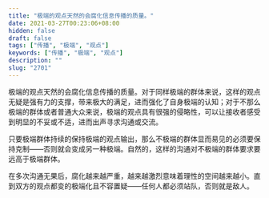 ```yaml
---
title: "极端的观点天然的会腐化信息传播的质量。"
date: 2021-03-27T00:23:06+08:00
hidden: false
draft: false
tags: ["传播", "极端", "观点"]
keywords: ["传播", "极端", "观点"]
description: ""
slug: "2701"
---
```


极端的观点天然的会腐化信息传播的质量。对于同样极端的群体来说，这样的观点无疑是强有力的支撑，带来极大的满足，进而强化了自身极端的认知；对于不那么极端的群体或者普通大众来说，极端的观点具有很强的侵略性，可以让接收者感受到明显的不妥或不适，进而出声寻求沟通或交流。

只要极端群体持续的保持极端的观点输出，那么不极端的群体显而易见的必须要保持克制——否则就会变成另一种极端。自然的，这样的沟通对不极端的群体要求要远高于极端群体。

在多次沟通无果后，腐化越来越严重，越来越激烈意味着理性的空间越来越小。直到双方的观点都变的极端化且不容置疑——任何人都必须站队，否则就是敌人。